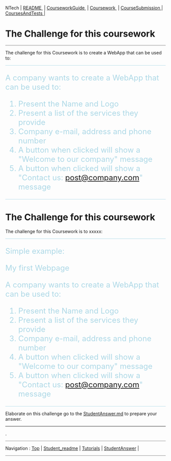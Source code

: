  NTech | [README ](README.md) | [CourseworkGuide ](CourseworkGuide.md) | [Coursework ](Coursework.md)  | [CourseSubmission ](CourseSubmission.md) | [CoursesAndTests ](CoursesAndTests.md) |
 
# The Challenge for this coursework

<hr style="background: gray" />

The challenge for this Coursework is to create a WebApp that can be used to:

<hr style="background: lightblue" /> 
<span style="color: lightblue">
<font size="5">  

A company wants to create a WebApp that can be used to:  

1. Present the Name and Logo
2. Present a list of the services they provide
3. Company e-mail, address and phone number
4. A button when clicked will show a "Welcome to our company" message
5. A button when clicked will show a "Contact us: post@company.com" message

</font>
</span>
<hr style="background: lightblue" /> 


# The Challenge for this coursework 

The challenge for this Coursework is to  xxxxx:

<hr style="background: lightblue" /> 

<span style="color: lightblue">

<font size="5">  

Simple example:

My first Webpage

A company wants to create a WebApp that can be used to:  

1. Present the Name and Logo
2. Present a list of the services they provide
3. Company e-mail, address and phone number
4. A button when clicked will show a "Welcome to our company" message
5. A button when clicked will show a "Contact us: post@company.com" message

</font>

</span>

<hr style="background: lightblue" /> 

Elaborate on this challenge go to the [StudentAnswer.md](StudentAnswer.md#) to prepare your answer.

---

.

<hr style="background: gray" /> 

Navigation :  [Top](#) | [Student_readme](Student_readme#) | [Tutorials](Tutorials#) | [StudentAnswer](StudentAnswer#) |

<hr style="background: gray" /> 
